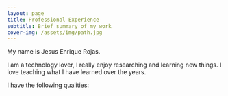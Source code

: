 ```yaml
---
layout: page
title: Professional Experience
subtitle: Brief summary of my work
cover-img: /assets/img/path.jpg
---
```


My name is Jesus Enrique Rojas. 

I am a technology lover, I really enjoy researching and learning new things. I love teaching what I have learned over the years.

I have the following qualities:
